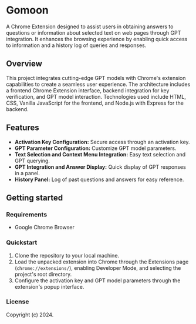 # Gomoon

A Chrome Extension designed to assist users in obtaining answers to questions or information about selected text on web pages through GPT integration. It enhances the browsing experience by enabling quick access to information and a history log of queries and responses.

## Overview

This project integrates cutting-edge GPT models with Chrome's extension capabilities to create a seamless user experience. The architecture includes a frontend Chrome Extension interface, backend integration for key verification, and GPT model interaction. Technologies used include HTML, CSS, Vanilla JavaScript for the frontend, and Node.js with Express for the backend.

## Features

- **Activation Key Configuration:** Secure access through an activation key.
- **GPT Parameter Configuration:** Customize GPT model parameters.
- **Text Selection and Context Menu Integration:** Easy text selection and GPT querying.
- **GPT Integration and Answer Display:** Quick display of GPT responses in a panel.
- **History Panel:** Log of past questions and answers for easy reference.

## Getting started

### Requirements

- Google Chrome Browser

### Quickstart

1. Clone the repository to your local machine.
2. Load the unpacked extension into Chrome through the Extensions page (`chrome://extensions/`), enabling Developer Mode, and selecting the project's root directory.
3. Configure the activation key and GPT model parameters through the extension's popup interface.

### License

Copyright (c) 2024.